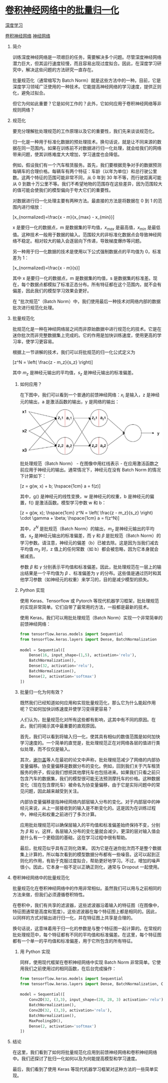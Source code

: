 # [卷积神经网络中的批量归一化](https://www.baeldung.com/cs/batch-normalization-cnn)

[深度学习](https://www.baeldung.com/cs/category/ai/deep-learning)

[卷积神经网络](https://www.baeldung.com/cs/tag/cnn) [神经网络](https://www.baeldung.com/cs/tag/neural-networks)

1. 简介

    训练深度神经网络是一项艰巨的任务，需要解决多个问题。尽管深度神经网络潜力巨大，但其运行速度较慢，而且容易出现过度拟合。因此，在深度学习研究中，解决这些问题的方法研究一直存在。

    批量规范化（通常缩写为 Batch Norm）就是这些方法中的一种。目前，它是深度学习领域广泛使用的一种技术。它能提高神经网络的学习速度，提供正则化，避免过拟合。

    但它为何如此重要？它是如何工作的？此外，它如何应用于卷积神经网络等非规则网络？

2. 规范化

    要充分理解批处理规范的工作原理以及它的重要性，我们先来谈谈规范化。

    归一化是一种用于标准化数据的预处理技术。换句话说，就是让不同来源的数据在同一范围内。如果在训练前不对数据进行归一化处理，就会给我们的网络带来问题，使其训练难度大大增加，学习速度也会降低。

    例如，假设我们有一个汽车租赁服务。首先，我们要根据竞争对手的数据预测每辆车的合理价格。每辆车有两个特征：车龄（以年为单位）和总行驶公里数。这两个特征的范围可能非常不同，从 0 年到 30 年不等，而行驶距离可能从 0 到数十万公里不等。我们不希望地物的范围存在这些差异，因为范围较大的值可能会使我们的模型偏向于夸大它们的重要性。

    对数据进行归一化处理主要有两种方法。最直接的方法是将数据在 0 到 1 的范围内进行缩放：

    \[x_{normalized}=\frac{x - m}{x_{max} - x_{min}}\]

    x 是要归一化的数据点，m 是数据集的平均值，$x_{max}$ 是最高值，$x_{min}$ 是最低值。这种技术一般用于数据的输入。范围较大的非标准化数据点会导致神经网络不稳定。相对较大的输入会逐层向下传递，导致梯度爆炸等问题。

    另一种用于归一化数据的技术是使用以下公式强制数据点的平均值为 0，标准差为 1：

    \[x_{normalized}=\frac{x - m}{s}\]

    其中 x 是要归一化的数据点，m 是数据集的均值，s 是数据集的标准差。现在，每个数据点都模拟了标准正态分布。所有特征都在这个范围内，就不会有偏差，因此我们的模型学习效果会更好。

    在 "批次规范"（Batch Norm）中，我们使用最后一种技术对网络内部的数据批次进行规范化处理。

3. 批量规范化

    批规范化是一种在神经网络层之间而非原始数据中进行规范化的技术。它是在迷你批次而非完整数据集上完成的。它的作用是加快训练速度，使用更高的学习率，使学习更容易。

    根据上一节讲解的技术，我们可以将批规范的归一化公式定义为

    \[z^N = \left( \frac{z - m_z}{s_z} \right)\]

    其中 $m_z$ 是神经元输出的平均值，$s_z$ 是神经元输出的标准偏差。

    1. 如何应用？

        在下图中，我们可以看到一个普通的前馈神经网络：$x_i$ 是输入，z 是神经元的输出，a 是激活函数的输出，y 是网络的输出：

        ![神经网络](pic/neural-network.png)

        批处理规范（Batch Norm） - 在图像中用红线表示 - 在应用激活函数之前应用于神经元的输出。通常情况下，神经元在没有 Batch Norm 的情况下计算如下：

        \[z = g(w, x) + b; \hspace{1cm} a = f(z)\]

        其中，g() 是神经元的线性变换，w 是神经元的权重，b 是神经元的偏置，f() 是激活函数。模型学习参数 w 和 b：

        \[z = g(w, x); \hspace{1cm} z^N = \left( \frac{z - m_z}{s_z} \right) \cdot \gamma + \beta; \hspace{1cm} a = f(z^N)\]

        其中，$z^N$ 是批规范（Batch Norm）的输出，$m_z$ 是神经元输出的平均值，$s_z$ 是神经元输出的标准偏差，而 $\gamma$ 和 $\beta$ 是批规范（Batch Norm）的学习参数。请注意，神经元的偏差（b）已被去除。这是因为当我们减去平均值 $m_z$ 时，z 值上的任何常数（如 b）都会被忽略，因为它本身就会被减去。

        参数 $\beta$ 和 $\gamma$ 分别表示平均值和标准偏差。因此，批处理规范在一层上的输出结果是一个平均值为 $\beta$ 、标准偏差为 $\gamma$ 的分布。这些值是通过历时和其他学习参数（如神经元的权重）来学习的，目的是减少模型的损失。

    2. Python 实现

        使用 Keras、Tensorflow 或 Pytorch 等现代机器学习框架，批处理规范的实现非常简单。它们自带了最常用的方法，一般都是最新的技术。

        使用 Keras，我们可以用批处理规范（Batch Norm）实现一个非常简单的前馈神经网络：

        ```python
        from tensorflow.keras.models import Sequential
        from tensorflow.keras.layers import Dense, BatchNormalization

        model = Sequential([
            Dense(16, input_shape=(1,5), activation='relu'),
            BatchNormalization(),
            Dense(32, activation='relu'),
            BatchNormalization(),
            Dense(2, activation='softmax')
        ])
        ```

    3. 批量归一化为何有效？

        既然我们已经知道如何应用和实现批量规范化，那么它为什么能起作用呢？它如何加快训练速度并使学习变得更容易？

        人们认为，批量规范化对所有这些都有影响，这其中有不同的原因。在此，我们将揭示其中最重要的直观原因。

        首先，我们可以看到将输入归一化，使其具有相似的数值范围是如何加快学习速度的。一个简单的直觉是，批处理规范正在对网络各层的值进行类似处理，而不仅仅是输入。

        其次，[谢尔盖](https://arxiv.org/pdf/1502.03167.pdf)等人在最初的论文中声称，批处理规范减少了网络的内部协变量偏移。协变量偏移是数据分布的变化。例如，回到我们关于汽车租赁服务的例子，假设我们想把其他摩托车也包括进来。如果我们只看之前只包含汽车的数据集，我们的模型很可能无法预测摩托车的价格。这种数据变化（现在包含摩托车）被命名为协变量偏移，由于它是实际问题中的常见问题，因此越来越受到关注。

        内部协变量偏移是指神经网络内部层输入分布的变化。对于内部层中的神经元来说，从上一层接收到的输入是不断变化的。这是因为在训练过程中，神经元和权重之前进行了多次计算。

        应用批处理规范可以确保层输入的平均值和标准偏差始终保持不变，分别为 $\beta$ 和 $\gamma$。这样，各层输入分布的变化量就会减少。更深的层对输入值会是什么有一个更稳固的基础，这在学习过程中很有帮助。

        最后，批规范似乎具有正则化效果。 因为它是在迷你批次而不是整个数据集上计算的，所以每次看到的模型数据分布都有一些噪音。这可以起到正则化的作用，有助于克服过度拟合，帮助更好地学习。不过，增加的噪声很小。因此，它本身一般不足以正确正则化，通常与 Dropout 一起使用。

4. 卷积神经网络中的批量规范化

    批量规范化在卷积神经网络中的作用非常相似。虽然我们可以用与之前相同的方法来做，但我们必须遵循卷积特性。

    在卷积中，我们有共享的滤波器，这些滤波器沿着输入的特征图（在图像中，特征图通常是高度和宽度）。这些滤波器在每个特征图上都是相同的。因此，以同样的方式对输出进行归一化，并在特征图上共享是合理的。

    换句话说，这意味着用于归一化的参数是与整个特征图一起计算的。在常规的批处理规范中，每个特征都有不同的平均值和标准偏差。在这里，每个特征图都有一个单一的平均值和标准偏差，用于它所包含的所有特征。

    1. 用 Python 实现

        同样，使用现代框架在卷积神经网络中实现 Batch Norm 非常简单。它使用我们之前使用过的相同函数，在后台完成操作：

        ```python
        from tensorflow.keras.models import Sequential
        from tensorflow.keras.layers import Dense, BatchNormalization, Conv2D, MaxPooling2D

        model = Sequential([
            Conv2D(32, (3,3), input_shape=(28, 28, 3) activation='relu'), 
            BatchNormalization(),
            Conv2D(32, (3,3), activation='relu'), 
            BatchNormalization(),
            MaxPooling2D(),
            Dense(2, activation='softmax')
        ])
        ```

5. 结论

    在这里，我们看到了如何将批量规范化应用到前馈神经网络和卷积神经网络中。我们还探讨了批归一化如何以及为何能提高模型和学习速度。

    最后，我们看到了使用 Keras 等现代机器学习框架对这种方法的一些简单实现。
